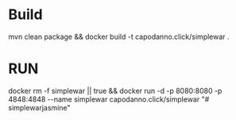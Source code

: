 # Build
mvn clean package && docker build -t capodanno.click/simplewar .

# RUN

docker rm -f simplewar || true && docker run -d -p 8080:8080 -p 4848:4848 --name simplewar capodanno.click/simplewar "# simplewarjasmine" 
